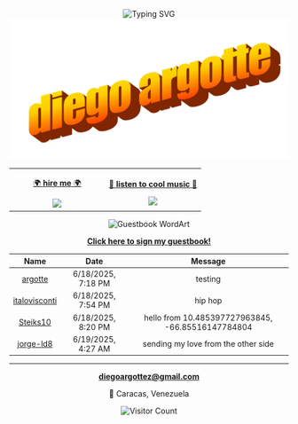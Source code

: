 <div align="center">

<img src="https://readme-typing-svg.herokuapp.com?font=Comic+Sans+MS&size=25&duration=3000&pause=1000&color=FF6B6B&background=000000&center=true&vCenter=true&multiline=true&width=600&height=120&lines=+Software+Engineer+;+Building+Cool+Stuff+;clearly+not+a+designer" alt="Typing SVG" />

</div>

<div align="center">

<img src="https://github.com/argotte/argotte/blob/main/assets/wordart.png?raw=true" alt="DIEGO ARGOTTE WordArt" width="600">

</div>

<div align="center">

<table align="center">
<tr>
<td align="center" width="50%">

[🌍 **hire me** 🌍](https://www.linkedin.com/in/diego-argotte-2a82441a8/)

<img src="https://media.giphy.com/media/L1R1tvI9svkIWwpVYr/giphy.gif" width="240">

</td>
<td align="center" width="50%">

[🎵 **listen to cool music** 🎵](https://www.youtube.com/watch?v=MT01gsqbX7c&ab_channel=WarmSocksGleckto)

<img src="https://media.giphy.com/media/3o7qDEq2bMbcbPRQ2c/giphy.gif" width="240">

</td>
</tr>
</table>

</div>

<div align="center">

<img src="https://readme-typing-svg.herokuapp.com?font=Creepster&size=45&duration=2000&pause=500&color=FF6B9D&background=000000&center=true&vCenter=true&multiline=true&width=600&height=120&lines=+G+U+E+S+T+B+O+O+K+;✨+ADD+A+NEW+ENTRY+✨" alt="Guestbook WordArt" />

<br>

**[Click here to sign my guestbook!](https://github.com/argotte/argotte/issues/1)**

</div>

<div align="center">

<!-- Guestbook -->
| Name | Date | Message |
|:---:|:---:|:---:|
| [argotte](https://github.com/argotte) | 6/18/2025, 7:18 PM | testing |
| [italovisconti](https://github.com/italovisconti) | 6/18/2025, 7:54 PM | hip hop |
| [Steiks10](https://github.com/Steiks10) | 6/18/2025, 8:20 PM | hello from 10.485397727963845, -66.85516147784804 |
| [jorge-ld8](https://github.com/jorge-ld8) | 6/19/2025, 4:27 AM | sending my love from the other side |
<!-- Guestbook -->

</div>

---

<div align="center">

**diegoargottez@gmail.com**

📍 Caracas, Venezuela

</div>

<div align="center">

![Visitor Count](https://profile-counter.glitch.me/argotte/count.svg)

</div>
